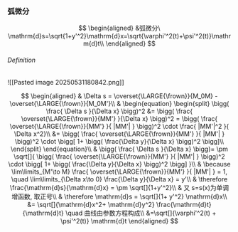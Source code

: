 ### 弧微分

$$
\begin{aligned}
	&弧微分\ \mathrm{d}s=\sqrt{1+y'^2}\mathrm{d}x=\sqrt{\varphi'^2(t)+\psi'^2(t)}\mathrm{d}t\\
\end{aligned}
$$

###### Definition

![[Pasted image 20250531180842.png]]

$$
\begin{aligned}
	& \Delta s = \overset{\LARGE{\frown}}{M_0M} - \overset{\LARGE{\frown}}{M_0M'}\\
	&
	\begin{equation}
		\begin{split}
			\bigg( \frac{ \Delta s }{\Delta x} \bigg)^2
			&= \bigg( \frac{ \overset{\LARGE{\frown}}{MM'} }{\Delta x} \bigg)^2
			= \bigg( \frac{ \overset{\LARGE{\frown}}{MM'} }{ |MM'| } \bigg)^2 \cdot \frac{ |MM'|^2 }{ \Delta x^2}\\
			&= \bigg( \frac{ \overset{\LARGE{\frown}}{MM'} }{ |MM'| } \bigg)^2 \cdot \bigg[ 1+ \bigg( \frac{\Delta y}{\Delta x} \bigg)^2 \bigg]\\
		\end{split}
	\end{equation}\\
	& \bigg( \frac{ \Delta s }{\Delta x} \bigg)= \pm \sqrt[]{
		\bigg( \frac{ \overset{\LARGE{\frown}}{MM'} }{ |MM'| } \bigg)^2 \cdot \bigg[ 1+ \bigg( \frac{\Delta y}{\Delta x} \bigg)^2 \bigg]
	}\\
	& \because \lim\limits_{M'\to M} \frac{ \overset{\LARGE{\frown}}{MM'} }{ |MM'| } = 1, \quad
	\lim\limits_{\Delta x\to 0} \frac{\Delta y}{\Delta x} = y'\\
	& \therefore \frac{\mathrm{d}s}{\mathrm{d}x} = \pm \sqrt[]{1+y'^2}\\
	& 又 s=s(x)为单调增函数, 取正号\\
	& \therefore
	\mathrm{d}s = \sqrt[]{1+ y'^2} \mathrm{d}x\\
	&= \sqrt[]{\mathrm{d}x^2+ \mathrm{d}y^2} \frac{\mathrm{d}t}{\mathrm{d}t} \quad 曲线由参数方程构成\\
	&=\sqrt[]{\varphi'^2(t) + \psi'^2(t)} \mathrm{d}t
\end{aligned}
$$
